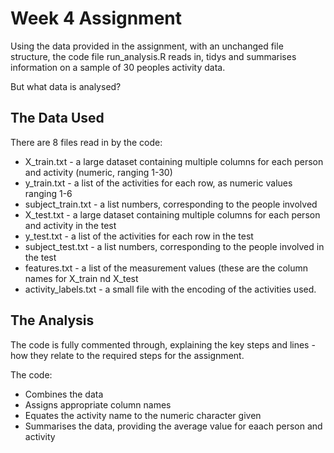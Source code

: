 # Week 4 Assignment
Using the data provided in the assignment, with an unchanged file structure, the code file run_analysis.R reads in, tidys and summarises information on a sample of 30 peoples activity data.

But what data is analysed?

## The Data Used

There are 8 files read in by the code:

* X_train.txt - a large dataset containing multiple columns for each person and activity (numeric, ranging 1-30)
* y_train.txt - a list of the activities for each row, as numeric values ranging 1-6
* subject_train.txt - a list numbers, corresponding to the people involved
* X_test.txt - a large dataset containing multiple columns for each person and activity in the test
* y_test.txt - a list of the activities for each row in the test
* subject_test.txt - a list numbers, corresponding to the people involved in the test
* features.txt - a list of the measurement values (these are the column names for X_train nd X_test
* activity_labels.txt - a small file with the encoding of the activities used.

## The Analysis

The code is fully commented through, explaining the key steps and lines - how they relate to the required steps for the assignment.

The code:
* Combines the data
* Assigns appropriate column names
* Equates the activity name to the numeric character given
* Summarises the data, providing the average value for eaach person and activity
